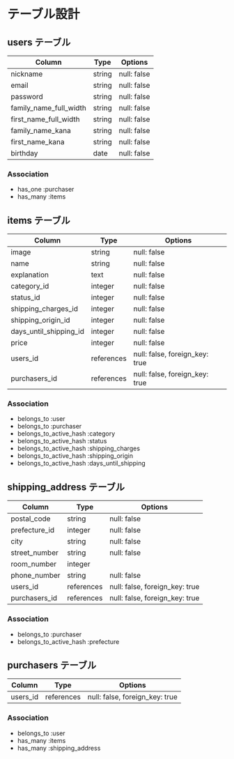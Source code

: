 # テーブル設計

## users テーブル

| Column   | Type   | Options     |
| -------- | ------ | ----------- |
| nickname | string | null: false |
| email    | string | null: false |
| password | string | null: false |
| family_name_full_width | string | null: false |
| first_name_full_width  | string | null: false |
| family_name_kana | string | null: false |
| first_name_kana  | string | null: false |
| birthday | date | null: false |

### Association
- has_one :purchaser
- has_many :items

## items テーブル

| Column   | Type   | Options     |
| -------- | ------ | ----------- |
| image    | string | null: false |
| name     | string | null: false |
| explanation  | text   | null: false |
| category_id  | integer | null: false |
| status_id    | integer | null: false |
| shipping_charges_id    | integer | null: false |
| shipping_origin_id     | integer | null: false |
| days_until_shipping_id | integer | null: false |
| price      | integer | null: false |
| users_id   | references | null: false, foreign_key: true |
| purchasers_id   | references | null: false, foreign_key: true |


### Association
- belongs_to :user
- belongs_to :purchaser
- belongs_to_active_hash :category
- belongs_to_active_hash :status
- belongs_to_active_hash :shipping_charges
- belongs_to_active_hash :shipping_origin
- belongs_to_active_hash :days_until_shipping

## shipping_address テーブル

| Column   | Type   | Options     |
| -------- | ------ | ----------- |
| postal_code   | string | null: false |
| prefecture_id | integer | null: false |
| city     | string  | null: false |
| street_number | string | null: false |
| room_number   | integer |  
| phone_number  | string | null: false |
| users_id | references | null: false, foreign_key: true |
| purchasers_id   | references | null: false, foreign_key: true |

### Association
- belongs_to :purchaser
- belongs_to_active_hash :prefecture

## purchasers テーブル

| Column   | Type   | Options     |
| -------- | ------ | ----------- |
| users_id | references | null: false, foreign_key: true |

### Association
- belongs_to :user
- has_many :items
- has_many :shipping_address
